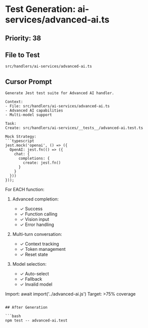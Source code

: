 # Test Generation: ai-services/advanced-ai.ts

## Priority: 38

## File to Test
`src/handlers/ai-services/advanced-ai.ts`

## Cursor Prompt

```
Generate Jest test suite for Advanced AI handler.

Context:
- File: src/handlers/ai-services/advanced-ai.ts
- Advanced AI capabilities
- Multi-model support

Task:
Create: src/handlers/ai-services/__tests__/advanced-ai.test.ts

Mock Strategy:
```typescript
jest.mock('openai', () => ({
  OpenAI: jest.fn(() => ({
    chat: {
      completions: {
        create: jest.fn()
      }
    }
  }))
}));
```

For EACH function:
1. Advanced completion:
   - ✓ Success
   - ✓ Function calling
   - ✓ Vision input
   - ✓ Error handling

2. Multi-turn conversation:
   - ✓ Context tracking
   - ✓ Token management
   - ✓ Reset state

3. Model selection:
   - ✓ Auto-select
   - ✓ Fallback
   - ✓ Invalid model

Import: await import('../advanced-ai.js')
Target: >75% coverage
```

## After Generation

```bash
npm test -- advanced-ai.test
```
